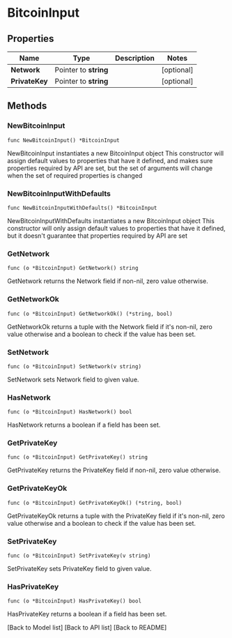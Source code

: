 # BitcoinInput

## Properties

| Name           | Type                  | Description | Notes       |
| -------------- | --------------------- | ----------- | ----------- |
| **Network**    | Pointer to **string** |             | \[optional] |
| **PrivateKey** | Pointer to **string** |             | \[optional] |

## Methods

### NewBitcoinInput

`func NewBitcoinInput() *BitcoinInput`

NewBitcoinInput instantiates a new BitcoinInput object This constructor will assign default values to properties that have it defined, and makes sure properties required by API are set, but the set of arguments will change when the set of required properties is changed

### NewBitcoinInputWithDefaults

`func NewBitcoinInputWithDefaults() *BitcoinInput`

NewBitcoinInputWithDefaults instantiates a new BitcoinInput object This constructor will only assign default values to properties that have it defined, but it doesn't guarantee that properties required by API are set

### GetNetwork

`func (o *BitcoinInput) GetNetwork() string`

GetNetwork returns the Network field if non-nil, zero value otherwise.

### GetNetworkOk

`func (o *BitcoinInput) GetNetworkOk() (*string, bool)`

GetNetworkOk returns a tuple with the Network field if it's non-nil, zero value otherwise and a boolean to check if the value has been set.

### SetNetwork

`func (o *BitcoinInput) SetNetwork(v string)`

SetNetwork sets Network field to given value.

### HasNetwork

`func (o *BitcoinInput) HasNetwork() bool`

HasNetwork returns a boolean if a field has been set.

### GetPrivateKey

`func (o *BitcoinInput) GetPrivateKey() string`

GetPrivateKey returns the PrivateKey field if non-nil, zero value otherwise.

### GetPrivateKeyOk

`func (o *BitcoinInput) GetPrivateKeyOk() (*string, bool)`

GetPrivateKeyOk returns a tuple with the PrivateKey field if it's non-nil, zero value otherwise and a boolean to check if the value has been set.

### SetPrivateKey

`func (o *BitcoinInput) SetPrivateKey(v string)`

SetPrivateKey sets PrivateKey field to given value.

### HasPrivateKey

`func (o *BitcoinInput) HasPrivateKey() bool`

HasPrivateKey returns a boolean if a field has been set.

\[Back to Model list] \[Back to API list] \[Back to README]
